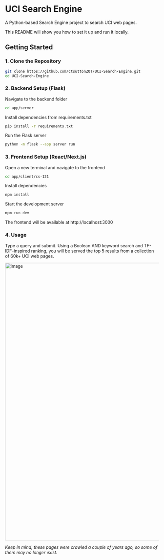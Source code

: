 # UCI Search Engine
A Python-based Search Engine project to search UCI web pages.

This README will show you how to set it up and run it locally.

## Getting Started

### 1. Clone the Repository
```bash
git clone https://github.com/ctsuttonZOT/UCI-Search-Engine.git
cd UCI-Search-Engine
```

### 2. Backend Setup (Flask)
Navigate to the backend folder
```bash
cd app/server
```

Install dependencies from requirements.txt
```bash
pip install -r requirements.txt
```

Run the Flask server
```bash
python -m flask --app server run
```

### 3. Frontend Setup (React/Next.js)
Open a new terminal and navigate to the frontend

```bash
cd app/client/cs-121
```

Install dependencies
```bash
npm install
```

Start the development server
```bash
npm run dev
```
The frontend will be available at http://localhost:3000

### 4. Usage
Type a query and submit. Using a Boolean AND keyword search and TF-IDF-inspired ranking, you will be served the top 5 results from a collection of 60k+ UCI web pages.

<img width="1918" height="910" alt="image" src="https://github.com/user-attachments/assets/fbc57ea4-4687-48b3-b85c-a8a8955517d7" />


*Keep in mind, these pages were crawled a couple of years ago, so some of them may no longer exist.*
